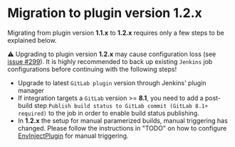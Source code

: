 # Migration to plugin version **1.2.x**

Migrating from plugin version **1.1.x** to **1.2.x** requires only a few steps to be explained below.

:warning: Upgrading to plugin version **1.2.x** may cause configuration loss (see [issue #299](https://github.com/jenkinsci/gitlab-plugin/issues/299)). It is highly recommended to back up existing ``Jenkins`` job configurations before continuing with the following steps!

* Upgrade to latest `GitLab plugin` version through Jenkins' plugin manager
* If integration targets a `GitLab` version >= **8.1**, you need to add a post-build step ``Publish build status to GitLab commit (GitLab 8.1+ required)`` to the job in order to enable build status publishing.
* In **1.2.x** the setup for manual paramerized builds, manual triggering has changed. Please follow the instructions in "TODO" on how to configure [EnvInjectPlugin](https://wiki.jenkins-ci.org/display/JENKINS/EnvInject+Plugin) for manual triggering.





